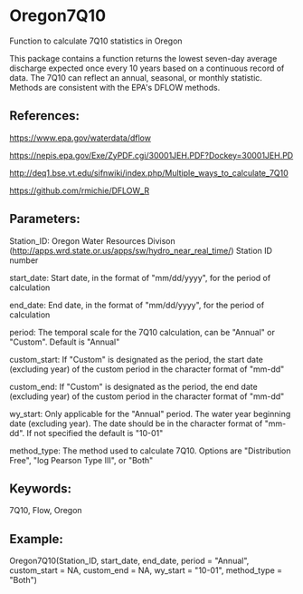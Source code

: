 # Oregon7Q10
Function to calculate 7Q10 statistics in Oregon

This package contains a function returns the lowest seven-day average discharge expected once every 10 years based on a continuous record of data.  The 7Q10 can reflect an annual, seasonal, or monthly statistic. Methods are consistent with the EPA's DFLOW methods.

## References:
https://www.epa.gov/waterdata/dflow

https://nepis.epa.gov/Exe/ZyPDF.cgi/30001JEH.PDF?Dockey=30001JEH.PD

http://deq1.bse.vt.edu/sifnwiki/index.php/Multiple_ways_to_calculate_7Q10

https://github.com/rmichie/DFLOW_R

## Parameters:
Station_ID: Oregon Water Resources Divison (http://apps.wrd.state.or.us/apps/sw/hydro_near_real_time/) Station ID number

start_date: Start date, in the format of "mm/dd/yyyy", for the period of calculation

end_date: End date, in the format of "mm/dd/yyyy", for the period of calculation

period: The temporal scale for the 7Q10 calculation, can be "Annual" or "Custom". Default is "Annual"

custom_start: If "Custom" is designated as the period, the start date (excluding year) of the custom period in the character format of "mm-dd"

custom_end: If "Custom" is designated as the period, the end date (excluding year) of the custom period in the character format of "mm-dd"

wy_start: Only applicable for the "Annual" period. The water year beginning date (excluding year). The date should be in the character format of "mm-dd". If not specified the default is "10-01"

method_type: The method used to calculate 7Q10.  Options are "Distribution Free", "log Pearson Type III", or "Both"

## Keywords:
7Q10, Flow, Oregon

## Example:
Oregon7Q10(Station_ID, start_date, end_date, period = "Annual", custom_start = NA, custom_end = NA, wy_start = "10-01", method_type = "Both")
